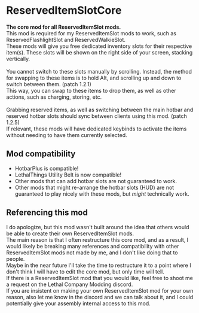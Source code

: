 # ReservedItemSlotCore
<strong>The core mod for all ReservedItemSlot mods.</strong><br>
This mod is required for my ReservedItemSlot mods to work, such as ReservedFlashlightSlot and ReservedWalkieSlot.<br>
These mods will give you free dedicated inventory slots for their respective item(s). These slots will be shown on the right side of your screen, stacking vertically.<br>
<br>
You cannot switch to these slots manually by scrolling. Instead, the method for swapping to these items is to hold Alt, and scrolling up and down to switch between them. (patch 1.2.1)<br>
This way, you can swap to these items to drop them, as well as other actions, such as charging, storing, etc.<br>
<br>
Grabbing reserved items, as well as switching between the main hotbar and reserved hotbar slots should sync between clients using this mod. (patch 1.2.5)<br>
If relevant, these mods will have dedicated keybinds to activate the items without needing to have them currently selected.<br>

## Mod compatibility
+ HotbarPlus is compatible!
+ LethalThings Utility Belt is now compatible!
+ Other mods that can add hotbar slots are not guaranteed to work.
+ Other mods that might re-arrange the hotbar slots (HUD) are not guaranteed to play nicely with these mods, but <i>might</i> technically work.

## Referencing this mod
I do apologize, but this mod wasn't built around the idea that others would be able to create their own ReservedItemSlot mods.<br>
The main reason is that I often restructure this core mod, and as a result, I would likely be breaking many references and compatibility with other ReservedItemSlot mods not made by me, and I don't like doing that to people.<br>
Maybe in the near future I'll take the time to restructure it to a point where I don't think I will have to edit the core mod, but only time will tell.<br>
If there is a ReservedItemSlot mod that you would like, feel free to shoot me a request on the Lethal Company Modding discord.<br>
If you are insistent on making your own ReservedItemSlot mod for your own reason, also let me know in the discord and we can talk about it, and I could potentially give your assembly internal access to this mod.<br>